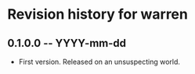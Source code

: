 # Revision history for warren

## 0.1.0.0 -- YYYY-mm-dd

* First version. Released on an unsuspecting world.
